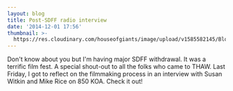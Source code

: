 ```yaml
---
layout: blog
title: Post-SDFF radio interview
date: '2014-12-01 17:56'
thumbnail: >-
  https://res.cloudinary.com/houseofgiants/image/upload/v1585582145/Blog/water_ezhyq8.jpg
---
```

Don't know about you but I'm having major SDFF withdrawal. It was a terrific film fest. A special shout-out to all the folks who came to THAW. Last Friday, I got to reflect on the filmmaking process in an interview with Susan Witkin and Mike Rice on 850 KOA. Check it out!
